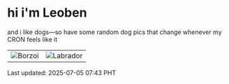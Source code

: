 # hi i'm Leoben

and i like dogs—so have some random dog pics that change whenever my CRON feels like it

|  |  |
|--------|----------|
| ![Borzoi](https://random-dog-vercel.vercel.app/api/random-borzoi?v=1751672603) | ![Labrador](https://random-dog-vercel.vercel.app/api/random-labrador?v=1751672603) |

Last updated: 2025-07-05 07:43 PHT
